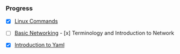 ### Progress

 - [X] [Linux Commands](./Linux/README.md)
 - [ ] [Basic Networking](./Networking/README.md)
        - [x] Terminology and Introduction to Network
        
- [x] [Introduction to Yaml](./Yaml/README.md)